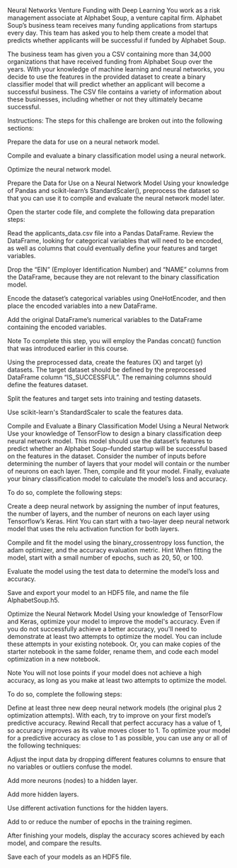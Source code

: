 Neural Networks
Venture Funding with Deep Learning
You work as a risk management associate at Alphabet Soup, a venture capital firm. Alphabet Soup’s business team receives many funding applications from startups every day. This team has asked you to help them create a model that predicts whether applicants will be successful if funded by Alphabet Soup.

The business team has given you a CSV containing more than 34,000 organizations that have received funding from Alphabet Soup over the years. With your knowledge of machine learning and neural networks, you decide to use the features in the provided dataset to create a binary classifier model that will predict whether an applicant will become a successful business. The CSV file contains a variety of information about these businesses, including whether or not they ultimately became successful.

Instructions:
The steps for this challenge are broken out into the following sections:

Prepare the data for use on a neural network model.

Compile and evaluate a binary classification model using a neural network.

Optimize the neural network model.

Prepare the Data for Use on a Neural Network Model
Using your knowledge of Pandas and scikit-learn’s StandardScaler(), preprocess the dataset so that you can use it to compile and evaluate the neural network model later.

Open the starter code file, and complete the following data preparation steps:

Read the applicants_data.csv file into a Pandas DataFrame. Review the DataFrame, looking for categorical variables that will need to be encoded, as well as columns that could eventually define your features and target variables.

Drop the “EIN” (Employer Identification Number) and “NAME” columns from the DataFrame, because they are not relevant to the binary classification model.

Encode the dataset’s categorical variables using OneHotEncoder, and then place the encoded variables into a new DataFrame.

Add the original DataFrame’s numerical variables to the DataFrame containing the encoded variables.

Note To complete this step, you will employ the Pandas concat() function that was introduced earlier in this course.

Using the preprocessed data, create the features (X) and target (y) datasets. The target dataset should be defined by the preprocessed DataFrame column “IS_SUCCESSFUL”. The remaining columns should define the features dataset.

Split the features and target sets into training and testing datasets.

Use scikit-learn's StandardScaler to scale the features data.

Compile and Evaluate a Binary Classification Model Using a Neural Network
Use your knowledge of TensorFlow to design a binary classification deep neural network model. This model should use the dataset’s features to predict whether an Alphabet Soup–funded startup will be successful based on the features in the dataset. Consider the number of inputs before determining the number of layers that your model will contain or the number of neurons on each layer. Then, compile and fit your model. Finally, evaluate your binary classification model to calculate the model’s loss and accuracy.

To do so, complete the following steps:

Create a deep neural network by assigning the number of input features, the number of layers, and the number of neurons on each layer using Tensorflow’s Keras.
Hint You can start with a two-layer deep neural network model that uses the relu activation function for both layers.

Compile and fit the model using the binary_crossentropy loss function, the adam optimizer, and the accuracy evaluation metric.
Hint When fitting the model, start with a small number of epochs, such as 20, 50, or 100.

Evaluate the model using the test data to determine the model’s loss and accuracy.

Save and export your model to an HDF5 file, and name the file AlphabetSoup.h5.

Optimize the Neural Network Model
Using your knowledge of TensorFlow and Keras, optimize your model to improve the model's accuracy. Even if you do not successfully achieve a better accuracy, you'll need to demonstrate at least two attempts to optimize the model. You can include these attempts in your existing notebook. Or, you can make copies of the starter notebook in the same folder, rename them, and code each model optimization in a new notebook.

Note You will not lose points if your model does not achieve a high accuracy, as long as you make at least two attempts to optimize the model.

To do so, complete the following steps:

Define at least three new deep neural network models (the original plus 2 optimization attempts). With each, try to improve on your first model’s predictive accuracy.
Rewind Recall that perfect accuracy has a value of 1, so accuracy improves as its value moves closer to 1. To optimize your model for a predictive accuracy as close to 1 as possible, you can use any or all of the following techniques:

Adjust the input data by dropping different features columns to ensure that no variables or outliers confuse the model.

Add more neurons (nodes) to a hidden layer.

Add more hidden layers.

Use different activation functions for the hidden layers.

Add to or reduce the number of epochs in the training regimen.

After finishing your models, display the accuracy scores achieved by each model, and compare the results.

Save each of your models as an HDF5 file. 
